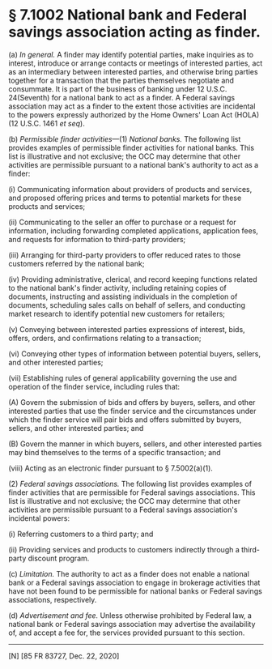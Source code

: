 # § 7.1002   National bank and Federal savings association acting as finder.

(a) *In general.* A finder may identify potential parties, make inquiries as to interest, introduce or arrange contacts or meetings of interested parties, act as an intermediary between interested parties, and otherwise bring parties together for a transaction that the parties themselves negotiate and consummate. It is part of the business of banking under 12 U.S.C. 24(Seventh) for a national bank to act as a finder. A Federal savings association may act as a finder to the extent those activities are incidental to the powers expressly authorized by the Home Owners' Loan Act (HOLA) (12 U.S.C. 1461 *et seq*).


(b) *Permissible finder activities*—(1) *National banks.* The following list provides examples of permissible finder activities for national banks. This list is illustrative and not exclusive; the OCC may determine that other activities are permissible pursuant to a national bank's authority to act as a finder:


(i) Communicating information about providers of products and services, and proposed offering prices and terms to potential markets for these products and services;


(ii) Communicating to the seller an offer to purchase or a request for information, including forwarding completed applications, application fees, and requests for information to third-party providers;


(iii) Arranging for third-party providers to offer reduced rates to those customers referred by the national bank;


(iv) Providing administrative, clerical, and record keeping functions related to the national bank's finder activity, including retaining copies of documents, instructing and assisting individuals in the completion of documents, scheduling sales calls on behalf of sellers, and conducting market research to identify potential new customers for retailers;


(v) Conveying between interested parties expressions of interest, bids, offers, orders, and confirmations relating to a transaction;


(vi) Conveying other types of information between potential buyers, sellers, and other interested parties;


(vii) Establishing rules of general applicability governing the use and operation of the finder service, including rules that:


(A) Govern the submission of bids and offers by buyers, sellers, and other interested parties that use the finder service and the circumstances under which the finder service will pair bids and offers submitted by buyers, sellers, and other interested parties; and


(B) Govern the manner in which buyers, sellers, and other interested parties may bind themselves to the terms of a specific transaction; and


(viii) Acting as an electronic finder pursuant to § 7.5002(a)(1).


(2) *Federal savings associations.* The following list provides examples of finder activities that are permissible for Federal savings associations. This list is illustrative and not exclusive; the OCC may determine that other activities are permissible pursuant to a Federal savings association's incidental powers:


(i) Referring customers to a third party; and


(ii) Providing services and products to customers indirectly through a third-party discount program.


(c) *Limitation.* The authority to act as a finder does not enable a national bank or a Federal savings association to engage in brokerage activities that have not been found to be permissible for national banks or Federal savings associations, respectively.


(d) *Advertisement and fee.* Unless otherwise prohibited by Federal law, a national bank or Federal savings association may advertise the availability of, and accept a fee for, the services provided pursuant to this section.



---

[N] [85 FR 83727, Dec. 22, 2020]





